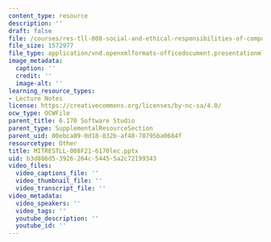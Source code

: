 ```yaml
---
content_type: resource
description: ''
draft: false
file: /courses/res-tll-008-social-and-ethical-responsibilities-of-computing-serc-fall-2021/b3d886d53926264c54455a2c72199343_MITRESTLL-008F21-6170lec.pptx
file_size: 1572977
file_type: application/vnd.openxmlformats-officedocument.presentationml.presentation
image_metadata:
  caption: ''
  credit: ''
  image-alt: ''
learning_resource_types:
- Lecture Notes
license: https://creativecommons.org/licenses/by-nc-sa/4.0/
ocw_type: OCWFile
parent_title: 6.170 Software Studio
parent_type: SupplementalResourceSection
parent_uid: 00ebca89-0d18-832b-af40-78795ba0684f
resourcetype: Other
title: MITRESTLL-008F21-6170lec.pptx
uid: b3d886d5-3926-264c-5445-5a2c72199343
video_files:
  video_captions_file: ''
  video_thumbnail_file: ''
  video_transcript_file: ''
video_metadata:
  video_speakers: ''
  video_tags: ''
  youtube_description: ''
  youtube_id: ''
---
```

